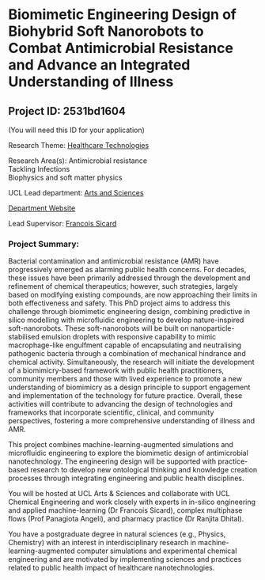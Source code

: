 # Biomimetic Engineering Design of Biohybrid Soft Nanorobots to Combat Antimicrobial Resistance and Advance an Integrated Understanding of Illness

## Project ID: **2531bd1604**
(You will need this ID for your application)

Research Theme: [Healthcare Technologies](../themes/healthcare-technologies.md)

Research Area(s):
Antimicrobial resistance<br />Tackling Infections<br />Biophysics and soft matter physics

UCL Lead department: [Arts and Sciences](../departments/arts-and-sciences.md)

[Department Website](https://www.ucl.ac.uk/arts-sciences/ucl-arts-and-sciences)

Lead Supervisor: [Francois Sicard](https://profiles.ucl.ac.uk/51685)

### Project Summary:

Bacterial contamination and antimicrobial resistance (AMR) have progressively emerged as alarming public health concerns. For decades, these issues have been primarily addressed through the development and refinement of chemical therapeutics; however, such strategies, largely based on modifying existing compounds, are now approaching their limits in both effectiveness and safety. This PhD project aims to address this challenge through biomimetic engineering design, combining predictive in silico modelling with microfluidic engineering to develop nature-inspired soft-nanorobots. These soft-nanorobots will be built on nanoparticle-stabilised emulsion droplets with responsive capability to mimic macrophage-like engulfment capable of encapsulating and neutralising pathogenic bacteria through a combination of mechanical hindrance and chemical activity. Simultaneously, the research will initiate the development of a biomimicry-based framework with public health practitioners, community members and those with lived experience to promote a new understanding of biomimicry as a design principle to support engagement and implementation of the technology for future practice. Overall, these activities will contribute to advancing the design of technologies and frameworks that incorporate scientific, clinical, and community perspectives, fostering a more comprehensive understanding of illness and AMR.

This project combines machine-learning-augmented simulations and microfluidic engineering to explore the biomimetic design of antimicrobial nanotechnology. The engineering design will be supported with practice-based research to develop new ontological thinking and knowledge creation processes through integrating engineering and public health disciplines. 

You will be hosted at UCL Arts & Sciences and collaborate with UCL Chemical Engineering and work closely with experts in in-silico engineering and applied machine-learning (Dr Francois Sicard), complex multiphase flows (Prof Panagiota Angeli), and pharmacy practice (Dr Ranjita Dhital).

You have a postgraduate degree in natural sciences (e.g., Physics, Chemistry) with an interest in interdisciplinary research in machine-learning-augmented computer simulations and experimental chemical engineering and are motivated by implementing sciences and practices related to public health impact of healthcare nanotechnologies.
